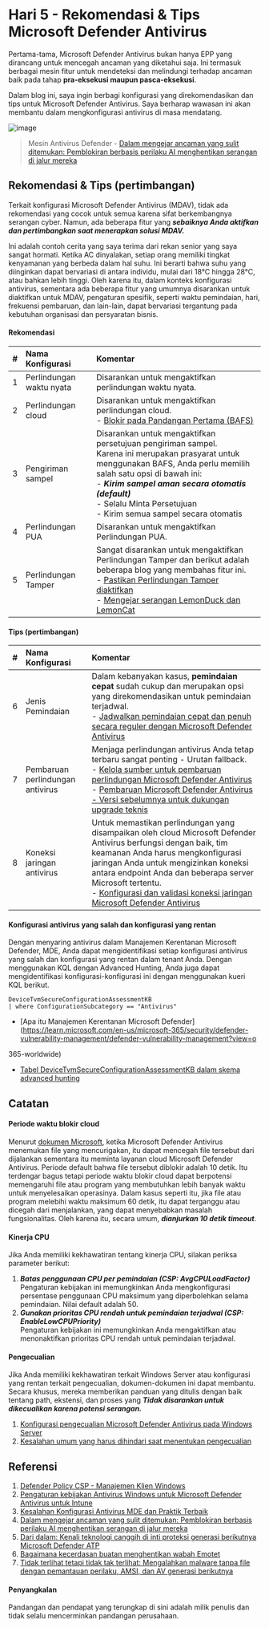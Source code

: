 # Hari 5 - Rekomendasi & Tips Microsoft Defender Antivirus

Pertama-tama, Microsoft Defender Antivirus bukan hanya EPP yang dirancang untuk mencegah ancaman yang diketahui saja. Ini termasuk berbagai mesin fitur untuk mendeteksi dan melindungi terhadap ancaman baik pada tahap **pra-eksekusi maupun pasca-eksekusi**.

Dalam blog ini, saya ingin berbagi konfigurasi yang direkomendasikan dan tips untuk Microsoft Defender Antivirus. Saya berharap wawasan ini akan membantu dalam mengkonfigurasi antivirus di masa mendatang.

![image](https://github.com/LearningKijo/SecurityResearcher-Note/assets/120234772/da052b9d-cf65-47da-9727-eff144aff868)
> Mesin Antivirus Defender - [Dalam mengejar ancaman yang sulit ditemukan: Pemblokiran berbasis perilaku AI menghentikan serangan di jalur mereka](https://www.microsoft.com/en-us/security/blog/2019/10/08/in-hot-pursuit-of-elusive-threats-ai-driven-behavior-based-blocking-stops-attacks-in-their-tracks/) 

## Rekomendasi & Tips (pertimbangan)
Terkait konfigurasi Microsoft Defender Antivirus (MDAV), tidak ada rekomendasi yang cocok untuk semua karena sifat berkembangnya serangan cyber. Namun, ada beberapa fitur yang ***sebaiknya Anda aktifkan dan pertimbangkan saat menerapkan solusi MDAV.***

Ini adalah contoh cerita yang saya terima dari rekan senior yang saya sangat hormati. Ketika AC dinyalakan, setiap orang memiliki tingkat kenyamanan yang berbeda dalam hal suhu. Ini berarti bahwa suhu yang diinginkan dapat bervariasi di antara individu, mulai dari 18°C hingga 28°C, atau bahkan lebih tinggi. Oleh karena itu, dalam konteks konfigurasi antivirus, sementara ada beberapa fitur yang umumnya disarankan untuk diaktifkan untuk MDAV, pengaturan spesifik, seperti waktu pemindaian, hari, frekuensi pembaruan, dan lain-lain, dapat bervariasi tergantung pada kebutuhan organisasi dan persyaratan bisnis.

#### Rekomendasi
| # | Nama Konfigurasi | Komentar |
| :-- | :-- | :-- | 
| 1 | Perlindungan waktu nyata | Disarankan untuk mengaktifkan perlindungan waktu nyata. |
| 2 | Perlindungan cloud | Disarankan untuk mengaktifkan perlindungan cloud.<br> - [Blokir pada Pandangan Pertama (BAFS)](https://learn.microsoft.com/en-us/microsoft-365/security/defender-endpoint/configure-block-at-first-sight-microsoft-defender-antivirus?view=o365-worldwide) |
| 3 | Pengiriman sampel | Disarankan untuk mengaktifkan persetujuan pengiriman sampel. <br>  Karena ini merupakan prasyarat untuk menggunakan BAFS, Anda perlu memilih salah satu opsi di bawah ini: <br> - ***Kirim sampel aman secara otomatis (default)*** <br> - Selalu Minta Persetujuan  <br> - Kirim semua sampel secara otomatis|
| 4 | Perlindungan PUA | Disarankan untuk mengaktifkan Perlindungan PUA.
| 5 | Perlindungan Tamper | Sangat disarankan untuk mengaktifkan Perlindungan Tamper dan berikut adalah beberapa blog yang membahas fitur ini. <br> - [Pastikan Perlindungan Tamper diaktifkan](https://techcommunity.microsoft.com/t5/microsoft-defender-for-endpoint/make-sure-tamper-protection-is-turned-on/ba-p/2695568) <br> - [Mengejar serangan LemonDuck dan LemonCat](https://www.microsoft.com/en-us/security/blog/2021/07/29/when-coin-miners-evolve-part-2-hunting-down-lemonduck-and-lemoncat-attacks/) |

#### Tips (pertimbangan)
| # | Nama Konfigurasi | Komentar |
| :-- | :-- | :-- | 
| 6 | Jenis Pemindaian  | Dalam kebanyakan kasus, **pemindaian cepat** sudah cukup dan merupakan opsi yang direkomendasikan untuk pemindaian terjadwal. <br> - [Jadwalkan pemindaian cepat dan penuh secara reguler dengan Microsoft Defender Antivirus](https://learn.microsoft.com/en-us/microsoft-365/security/defender-endpoint/schedule-antivirus-scans?view=o365-worldwide)|
| 7 | Pembaruan perlindungan antivirus | Menjaga perlindungan antivirus Anda tetap terbaru sangat penting - Urutan fallback. <br> - [Kelola sumber untuk pembaruan perlindungan Microsoft Defender Antivirus](https://learn.microsoft.com/en-us/microsoft-365/security/defender-endpoint/manage-protection-updates-microsoft-defender-antivirus?view=o365-worldwide)<br> - [Pembaruan Microsoft Defender Antivirus - Versi sebelumnya untuk dukungan upgrade teknis](https://learn.microsoft.com/en-us/microsoft-365/security/defender-endpoint/msda-updates-previous-versions-technical-upgrade-support?view=o365-worldwide) |
| 8 | Koneksi jaringan antivirus | Untuk memastikan perlindungan yang disampaikan oleh cloud Microsoft Defender Antivirus berfungsi dengan baik, tim keamanan Anda harus mengkonfigurasi jaringan Anda untuk mengizinkan koneksi antara endpoint Anda dan beberapa server Microsoft tertentu. <br> - [Konfigurasi dan validasi koneksi jaringan Microsoft Defender Antivirus](https://learn.microsoft.com/en-us/microsoft-365/security/defender-endpoint/configure-network-connections-microsoft-defender-antivirus?view=o365-worldwide) | 

#### Konfigurasi antivirus yang salah dan konfigurasi yang rentan
Dengan menyaring antivirus dalam Manajemen Kerentanan Microsoft Defender, MDE, Anda dapat mengidentifikasi setiap konfigurasi antivirus yang salah dan konfigurasi yang rentan dalam tenant Anda. 
Dengan menggunakan KQL dengan Advanced Hunting, Anda juga dapat mengidentifikasi konfigurasi-konfigurasi ini dengan menggunakan kueri KQL berikut.

```kql
DeviceTvmSecureConfigurationAssessmentKB
| where ConfigurationSubcategory == "Antivirus"
```

- [Apa itu Manajemen Kerentanan Microsoft Defender](https://learn.microsoft.com/en-us/microsoft-365/security/defender-vulnerability-management/defender-vulnerability-management?view=o

365-worldwide)
- [Tabel DeviceTvmSecureConfigurationAssessmentKB dalam skema advanced hunting](https://learn.microsoft.com/en-us/microsoft-365/security/defender/advanced-hunting-devicetvmsecureconfigurationassessmentkb-table?view=o365-worldwide)


## Catatan
#### Periode waktu blokir cloud
Menurut [dokumen Microsoft](https://learn.microsoft.com/en-us/microsoft-365/security/defender-endpoint/configure-cloud-block-timeout-period-microsoft-defender-antivirus?view=o365-worldwide), ketika Microsoft Defender Antivirus menemukan file yang mencurigakan, itu dapat mencegah file tersebut dari dijalankan sementara itu meminta layanan cloud Microsoft Defender Antivirus. Periode default bahwa file tersebut diblokir adalah 10 detik. Itu terdengar bagus tetapi periode waktu blokir cloud dapat berpotensi memengaruhi file atau program yang membutuhkan lebih banyak waktu untuk menyelesaikan operasinya. Dalam kasus seperti itu, jika file atau program melebihi waktu maksimum 60 detik, itu dapat terganggu atau dicegah dari menjalankan, yang dapat menyebabkan masalah fungsionalitas. Oleh karena itu, secara umum, ***dianjurkan 10 detik timeout***.

#### Kinerja CPU
Jika Anda memiliki kekhawatiran tentang kinerja CPU, silakan periksa parameter berikut:
 
1. ***Batas penggunaan CPU per pemindaian (CSP: AvgCPULoadFactor)*** <br>
Pengaturan kebijakan ini memungkinkan Anda mengkonfigurasi persentase penggunaan CPU maksimum yang diperbolehkan selama pemindaian. Nilai default adalah 50.
2. ***Gunakan prioritas CPU rendah untuk pemindaian terjadwal (CSP: EnableLowCPUPriority)***<br>
Pengaturan kebijakan ini memungkinkan Anda mengaktifkan atau menonaktifkan prioritas CPU rendah untuk pemindaian terjadwal.

#### Pengecualian
Jika Anda memiliki kekhawatiran terkait Windows Server atau konfigurasi yang rentan terkait pengecualian, dokumen-dokumen ini dapat membantu. Secara khusus, mereka memberikan panduan yang ditulis dengan baik tentang path, ekstensi, dan proses yang ***Tidak disarankan untuk dikecualikan karena potensi serangan.***
1. [Konfigurasi pengecualian Microsoft Defender Antivirus pada Windows Server](https://learn.microsoft.com/en-us/microsoft-365/security/defender-endpoint/configure-server-exclusions-microsoft-defender-antivirus?view=o365-worldwide)
2. [Kesalahan umum yang harus dihindari saat menentukan pengecualian](https://learn.microsoft.com/en-us/microsoft-365/security/defender-endpoint/common-exclusion-mistakes-microsoft-defender-antivirus?view=o365-worldwide)



## Referensi
1. [Defender Policy CSP - Manajemen Klien Windows](https://learn.microsoft.com/en-us/windows/client-management/mdm/policy-csp-defender?WT.mc_id=Portal-fx)
2. [Pengaturan kebijakan Antivirus Windows untuk Microsoft Defender Antivirus untuk Intune](https://learn.microsoft.com/en-us/mem/intune/protect/antivirus-microsoft-defender-settings-windows)
3. [Kesalahan Konfigurasi Antivirus MDE dan Praktik Terbaik](https://techcommunity.microsoft.com/t5/core-infrastructure-and-security/mde-antivirus-configuration-common-mistakes-and-best-practice/ba-p/2127405)
4. [Dalam mengejar ancaman yang sulit ditemukan: Pemblokiran berbasis perilaku AI menghentikan serangan di jalur mereka](https://www.microsoft.com/en-us/security/blog/2019/10/08/in-hot-pursuit-of-elusive-threats-ai-driven-behavior-based-blocking-stops-attacks-in-their-tracks/)
5. [Dari dalam: Kenali teknologi canggih di inti proteksi generasi berikutnya Microsoft Defender ATP](https://www.microsoft.com/en-us/security/blog/2019/06/24/inside-out-get-to-know-the-advanced-technologies-at-the-core-of-microsoft-defender-atp-next-generation-protection/)
6. [Bagaimana kecerdasan buatan menghentikan wabah Emotet](https://www.microsoft.com/en-us/security/blog/2018/02/14/how-artificial-intelligence-stopped-an-emotet-outbreak/)
7. [Tidak terlihat tetapi tidak tak terlihat: Mengalahkan malware tanpa file dengan pemantauan perilaku, AMSI, dan AV generasi berikutnya](https://www.microsoft.com/en-us/security/blog/2018/09/27/out-of-sight-but-not-invisible-defeating-fileless-malware-with-behavior-monitoring-amsi-and-next-gen-av/)

#### Penyangkalan
Pandangan dan pendapat yang terungkap di sini adalah milik penulis dan tidak selalu mencerminkan pandangan perusahaan.
